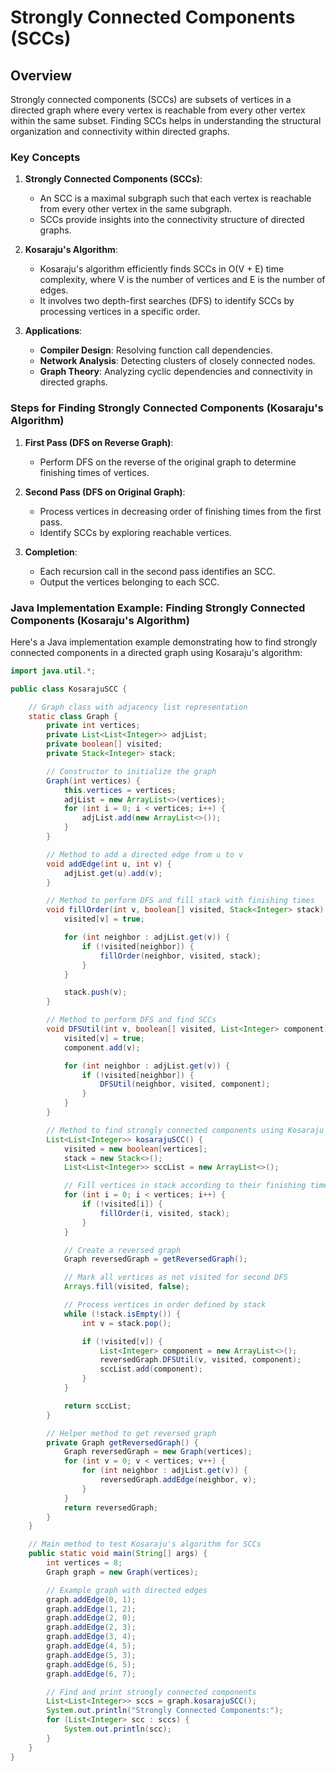# Strongly Connected Components (SCCs)

## Overview

Strongly connected components (SCCs) are subsets of vertices in a directed graph where every vertex is reachable from every other vertex within the same subset. Finding SCCs helps in understanding the structural organization and connectivity within directed graphs.

### Key Concepts

1. **Strongly Connected Components (SCCs)**:
   - An SCC is a maximal subgraph such that each vertex is reachable from every other vertex in the same subgraph.
   - SCCs provide insights into the connectivity structure of directed graphs.

2. **Kosaraju's Algorithm**:
   - Kosaraju's algorithm efficiently finds SCCs in O(V + E) time complexity, where V is the number of vertices and E is the number of edges.
   - It involves two depth-first searches (DFS) to identify SCCs by processing vertices in a specific order.

3. **Applications**:
   - **Compiler Design**: Resolving function call dependencies.
   - **Network Analysis**: Detecting clusters of closely connected nodes.
   - **Graph Theory**: Analyzing cyclic dependencies and connectivity in directed graphs.

### Steps for Finding Strongly Connected Components (Kosaraju's Algorithm)

1. **First Pass (DFS on Reverse Graph)**:
   - Perform DFS on the reverse of the original graph to determine finishing times of vertices.

2. **Second Pass (DFS on Original Graph)**:
   - Process vertices in decreasing order of finishing times from the first pass.
   - Identify SCCs by exploring reachable vertices.

3. **Completion**:
   - Each recursion call in the second pass identifies an SCC.
   - Output the vertices belonging to each SCC.

### Java Implementation Example: Finding Strongly Connected Components (Kosaraju's Algorithm)

Here's a Java implementation example demonstrating how to find strongly connected components in a directed graph using Kosaraju's algorithm:

```java
import java.util.*;

public class KosarajuSCC {

    // Graph class with adjacency list representation
    static class Graph {
        private int vertices;
        private List<List<Integer>> adjList;
        private boolean[] visited;
        private Stack<Integer> stack;

        // Constructor to initialize the graph
        Graph(int vertices) {
            this.vertices = vertices;
            adjList = new ArrayList<>(vertices);
            for (int i = 0; i < vertices; i++) {
                adjList.add(new ArrayList<>());
            }
        }

        // Method to add a directed edge from u to v
        void addEdge(int u, int v) {
            adjList.get(u).add(v);
        }

        // Method to perform DFS and fill stack with finishing times
        void fillOrder(int v, boolean[] visited, Stack<Integer> stack) {
            visited[v] = true;

            for (int neighbor : adjList.get(v)) {
                if (!visited[neighbor]) {
                    fillOrder(neighbor, visited, stack);
                }
            }

            stack.push(v);
        }

        // Method to perform DFS and find SCCs
        void DFSUtil(int v, boolean[] visited, List<Integer> component) {
            visited[v] = true;
            component.add(v);

            for (int neighbor : adjList.get(v)) {
                if (!visited[neighbor]) {
                    DFSUtil(neighbor, visited, component);
                }
            }
        }

        // Method to find strongly connected components using Kosaraju's algorithm
        List<List<Integer>> kosarajuSCC() {
            visited = new boolean[vertices];
            stack = new Stack<>();
            List<List<Integer>> sccList = new ArrayList<>();

            // Fill vertices in stack according to their finishing times
            for (int i = 0; i < vertices; i++) {
                if (!visited[i]) {
                    fillOrder(i, visited, stack);
                }
            }

            // Create a reversed graph
            Graph reversedGraph = getReversedGraph();

            // Mark all vertices as not visited for second DFS
            Arrays.fill(visited, false);

            // Process vertices in order defined by stack
            while (!stack.isEmpty()) {
                int v = stack.pop();

                if (!visited[v]) {
                    List<Integer> component = new ArrayList<>();
                    reversedGraph.DFSUtil(v, visited, component);
                    sccList.add(component);
                }
            }

            return sccList;
        }

        // Helper method to get reversed graph
        private Graph getReversedGraph() {
            Graph reversedGraph = new Graph(vertices);
            for (int v = 0; v < vertices; v++) {
                for (int neighbor : adjList.get(v)) {
                    reversedGraph.addEdge(neighbor, v);
                }
            }
            return reversedGraph;
        }
    }

    // Main method to test Kosaraju's algorithm for SCCs
    public static void main(String[] args) {
        int vertices = 8;
        Graph graph = new Graph(vertices);

        // Example graph with directed edges
        graph.addEdge(0, 1);
        graph.addEdge(1, 2);
        graph.addEdge(2, 0);
        graph.addEdge(2, 3);
        graph.addEdge(3, 4);
        graph.addEdge(4, 5);
        graph.addEdge(5, 3);
        graph.addEdge(6, 5);
        graph.addEdge(6, 7);

        // Find and print strongly connected components
        List<List<Integer>> sccs = graph.kosarajuSCC();
        System.out.println("Strongly Connected Components:");
        for (List<Integer> scc : sccs) {
            System.out.println(scc);
        }
    }
}
